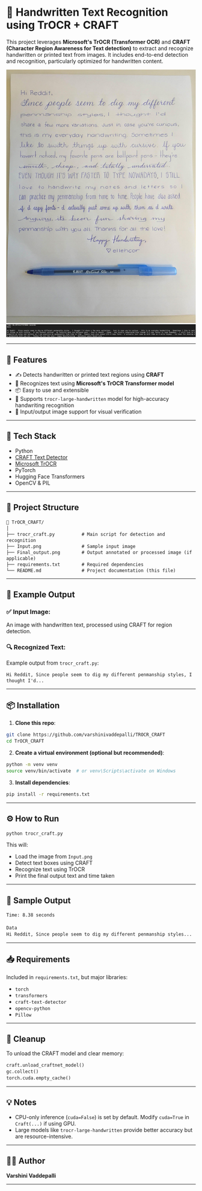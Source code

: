 
# 📝 Handwritten Text Recognition using TrOCR + CRAFT

This project leverages **Microsoft's TrOCR (Transformer OCR)** and **CRAFT (Character Region Awareness for Text detection)** to extract and recognize handwritten or printed text from images. It includes end-to-end detection and recognition, particularly optimized for handwritten content.

![Input Image Sample](./Input.png)
![Output Image Sample](./Final_output.png)

---

## 🚀 Features

- ✍️ Detects handwritten or printed text regions using **CRAFT**
- 🤖 Recognizes text using **Microsoft's TrOCR Transformer model**
- 📦 Easy to use and extensible
- 🧠 Supports `trocr-large-handwritten` model for high-accuracy handwriting recognition
- 📸 Input/output image support for visual verification

---

## 🧰 Tech Stack

- Python
- [CRAFT Text Detector](https://github.com/clovaai/CRAFT-pytorch)
- [Microsoft TrOCR](https://huggingface.co/microsoft/trocr-large-handwritten)
- PyTorch
- Hugging Face Transformers
- OpenCV & PIL

---

## 📂 Project Structure

```
📁 TrOCR_CRAFT/
│
├── trocr_craft.py          # Main script for detection and recognition
├── Input.png               # Sample input image
├── Final_output.png        # Output annotated or processed image (if applicable)
├── requirements.txt        # Required dependencies
└── README.md               # Project documentation (this file)
```

---

## 📸 Example Output

### ✅ Input Image:
An image with handwritten text, processed using CRAFT for region detection.

### 🔍 Recognized Text:
Example output from `trocr_craft.py`:
```
Hi Reddit, Since people seem to dig my different penmanship styles, I thought I'd...
```

---

## 📦 Installation

1. **Clone this repo**:
```bash
git clone https://github.com/varshinivaddepalli/TROCR_CRAFT
cd TrOCR_CRAFT
```

2. **Create a virtual environment (optional but recommended)**:
```bash
python -m venv venv
source venv/bin/activate  # or venv\Scripts\activate on Windows
```

3. **Install dependencies**:
```bash
pip install -r requirements.txt
```

---

## ⚙️ How to Run

```bash
python trocr_craft.py
```

This will:
- Load the image from `Input.png`
- Detect text boxes using CRAFT
- Recognize text using TrOCR
- Print the final output text and time taken

---

## 🧪 Sample Output

```bash
Time: 8.38 seconds

Data
Hi Reddit, Since people seem to dig my different penmanship styles...
```

---

## 📥 Requirements

Included in `requirements.txt`, but major libraries:
- `torch`
- `transformers`
- `craft-text-detector`
- `opencv-python`
- `Pillow`

---

## 🧹 Cleanup

To unload the CRAFT model and clear memory:

```python
craft.unload_craftnet_model()
gc.collect()
torch.cuda.empty_cache()
```

---

## 💡 Notes

- CPU-only inference (`cuda=False`) is set by default. Modify `cuda=True` in `Craft(...)` if using GPU.
- Large models like `trocr-large-handwritten` provide better accuracy but are resource-intensive.

---

## 🧑‍💻 Author

**Varshini Vaddepalli**  

---
